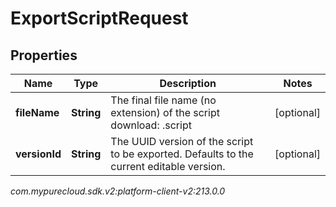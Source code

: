 # ExportScriptRequest


## Properties

| Name | Type | Description | Notes |
| ------------ | ------------- | ------------- | ------------- |
| **fileName** | **String** | The final file name (no extension) of the script download: <fileName>.script |  [optional] |
| **versionId** | **String** | The UUID version of the script to be exported.  Defaults to the current editable version. |  [optional] |




_com.mypurecloud.sdk.v2:platform-client-v2:213.0.0_
